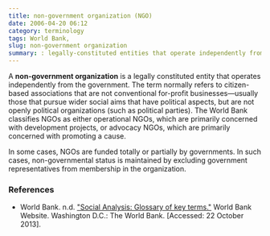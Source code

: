 ```yaml
---
title: non-government organization (NGO)
date: 2006-04-20 06:12
category: terminology
tags: World Bank,
slug: non-government organization
summary: : legally-constituted entities that operate independently from government.
---
```


<!--
icon: file-code-o
-->
A **non-government organization** is a legally constituted entity that operates independently from the government. The term normally refers to citizen-based associations that are not conventional for-profit businesses—usually those that pursue wider social aims that have political aspects, but are not openly political organizations (such as political parties). The World Bank classifies NGOs as either operational NGOs, which are primarily concerned with development projects, or advocacy NGOs, which are primarily concerned with promoting a cause.

In some cases, NGOs are funded totally or partially by governments. In such cases, non-governmental status is maintained by excluding government representatives from membership in the organization.

### References

* World Bank. n.d. ["Social Analysis: Glossary of key terms."](http://go.worldbank.org/HSXB13LCA0) World Bank Website. Washington D.C.: The World Bank. [Accessed: 22 October 2013].

